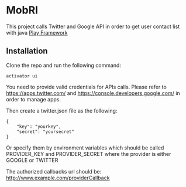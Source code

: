 MobRI
=====

This project calls Twitter and Google API in order to get user contact list with java [Play Framework](https://playframework.com/)

Installation
------------

Clone the repo and run the following command:

    activator ui

You need to provide valid credentials for APIs calls. Please refer to https://apps.twitter.com/ and https://console.developers.google.com/ in order to manage apps.

Then create a twitter.json file as the following:

    {
        "key": "yourkey",
        "secret": "yoursecret"
    }
    
Or specify them by environment variables which should be called PROVIDER_KEY and PROVIDER_SECRET where the provider is either GOOGLE or TWITTER

The authorized callbacks url should be: http://www.example.com/providerCallback